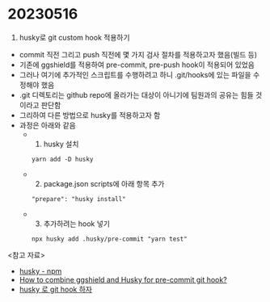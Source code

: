 # 20230516

1. husky로 git custom hook 적용하기

- commit 직전 그리고 push 직전에 몇 가지 검사 절차를 적용하고자 했음(빌드 등)
- 기존에 ggshield를 적용하여 pre-commit, pre-push hook이 적용되어 있었음
- 그러나 여기에 추가적인 스크립트를 수행하려고 하니 .git/hooks에 있는 파일을 수정해야 했음
- .git 디렉토리는 github repo에 올라가는 대상이 아니기에 팀원과의 공유는 힘들 것이라고 판단함
- 그리하여 다른 방법으로 husky를 적용하고자 함
- 과정은 아래와 같음
  - 1. husky 설치
    ```
    yarn add -D husky
    ```
  - 2. package.json scripts에 아래 항목 추가
    ```
    "prepare": "husky install"
    ```
  - 3. 추가하려는 hook 넣기
    ```
    npx husky add .husky/pre-commit "yarn test"
    ```

<참고 자료>

- [husky - npm](https://www.npmjs.com/package/husky)
- [How to combine ggshield and Husky for pre-commit git hook?](https://stackoverflow.com/questions/74707139/how-to-combine-ggshield-and-husky-for-pre-commit-git-hook)
- [husky 로 git hook 하자](https://library.gabia.com/contents/8492/)
